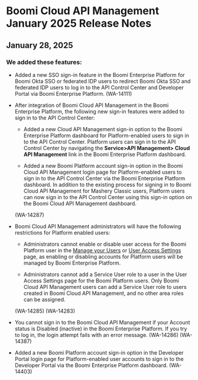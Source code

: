 # Boomi Cloud API Management January 2025 Release Notes

<head>
  <meta name="guidename" content="Cloud API Management"/>
  <meta name="context" content="GUID-ba2ea0e9-6ff9-4784-b4d5-7dc7cb795177"/>
</head>

## January 28, 2025


### We added these features: 

- Added a new SSO sign-in feature in the Boomi Enterprise Platform for Boomi Okta SSO or federated IDP users to redirect Boomi Okta SSO and federated IDP users to log in to the API Control Center and Developer Portal via Boomi Enterprise Platform.
(WA-14111)

- After integration of Boomi Cloud API Management in the Boomi Enterprise Platform, the following new sign-in features were added to sign in to the API Control Center:

  - Added a new Cloud API Management sign-in option to the Boomi Enterprise Platform dashboard for Platform-enabled users to sign in to the API Control Center. Platform users can sign in to the API Control Center by navigating the **Service>API Management> Cloud API Management** link in the Boomi Enterprise Platform dashboard. 

  - Added a new Boomi Platform account sign-in option in the Boomi Cloud API Management login page for Platform-enabled users to sign in to the API Control Center via the Boomi Enterprise Platform dashboard. In addition to the existing process for signing in to Boomi Cloud API Management for Mashery Classic users, Platform users can now sign in to the API Control Center using this sign-in option on the Boomi Cloud API Management dashboard. 

  (WA-14287)

- Boomi Cloud API Management administrators will have the following restrictions for Platform enabled users:

  - Administrators cannot enable or disable user access for the Boomi Platform user in the [Manage your Users](../../ManageControls/Users/Enabling_or_disabling_user_access.md#enabling-or-disabling-users-from-manage-your-users-page) or [User Access Settings](../../ManageControls/Users/Enabling_or_disabling_user_access.md#enabling-or-disabling-users-from-user-access-settings-page) page, as enabling or disabling accounts for Platform users will be managed by Boomi Enterprise Platform.

  - Administrators cannot add a Service User role to a user in the User Access Settings page for the Boomi Platform users. Only Boomi Cloud API Management users can add a Service User role to users created in Boomi Cloud API Management, and no other area roles can be assigned. 

  (WA-14285) (WA-14283)

- You cannot sign in to the Boomi Cloud API Management if your Account status is Disabled (inactive) in the Boomi Enterprise Platform. If you try to log in, the login attempt fails with an error message. (WA-14286) (WA-14387) 

- Added a new Boomi Platform account sign-in option in the Developer Portal login page for Platform-enabled user accounts to sign in to the Developer Portal via the Boomi Enterprise Platform dashboard. (WA-14403)





